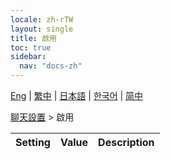 ```yaml
---
locale: zh-rTW
layout: single
title: 啟用
toc: true
sidebar:
  nav: "docs-zh"
---
```

[Eng](/dancexr/menu/2025.4/chat/enabled) | [繁中](/tw/dancexr/menu/2025.4/chat/enabled) | [日本語](/jp/dancexr/menu/2025.4/chat/enabled) | [한국어](/kr/dancexr/menu/2025.4/chat/enabled) | [简中](/zh/dancexr/menu/2025.4/chat/enabled)

[聊天設置](../menu#聊天設置) > 啟用



| Setting | Value | Description |
| :--- | --- | :--- |
